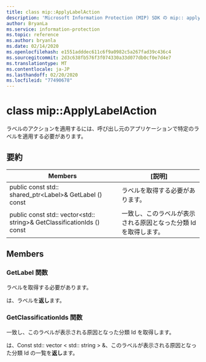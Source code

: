 ```yaml
---
title: class mip::ApplyLabelAction
description: 'Microsoft Information Protection (MIP) SDK の mip:: applylabelaction クラスについて説明します。'
author: BryanLa
ms.service: information-protection
ms.topic: reference
ms.author: bryanla
ms.date: 02/14/2020
ms.openlocfilehash: e1551adddec611c6f9a0982c5a267fad39c436c4
ms.sourcegitcommit: 2d3c638fb576f3f074330a33d077db0cf0e7d4e7
ms.translationtype: MT
ms.contentlocale: ja-JP
ms.lasthandoff: 02/20/2020
ms.locfileid: "77490678"
---
```

# <a name="class-mipapplylabelaction"></a>class mip::ApplyLabelAction 
ラベルのアクションを適用するには、呼び出し元のアプリケーションで特定のラベルを適用する必要があります。
  
## <a name="summary"></a>要約
 Members                        | [説明]                                
--------------------------------|---------------------------------------------
public const std:: shared_ptr\<Label\>& GetLabel () const  |  ラベルを取得する必要があります。
public const std:: vector\<std:: string\>& GetClassificationIds () const  |  一致し、このラベルが表示される原因となった分類 Id を取得します。
  
## <a name="members"></a>Members
  
### <a name="getlabel-function"></a>GetLabel 関数
ラベルを取得する必要があります。

  
は、ラベルを**返し**ます。
  
### <a name="getclassificationids-function"></a>GetClassificationIds 関数
一致し、このラベルが表示される原因となった分類 Id を取得します。

  
は、Const std:: vector < std:: string > &、このラベルが表示される原因となった分類 Id の一覧を**返し**ます。